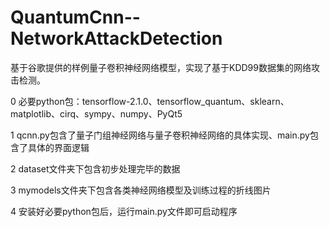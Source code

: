 # QuantumCnn--NetworkAttackDetection
基于谷歌提供的样例量子卷积神经网络模型，实现了基于KDD99数据集的网络攻击检测。

0 必要python包：tensorflow-2.1.0、tensorflow_quantum、sklearn、matplotlib、cirq、sympy、numpy、PyQt5

1 qcnn.py包含了量子门组神经网络与量子卷积神经网络的具体实现、main.py包含了具体的界面逻辑

2 dataset文件夹下包含初步处理完毕的数据

3 mymodels文件夹下包含各类神经网络模型及训练过程的折线图片

4 安装好必要python包后，运行main.py文件即可启动程序
 
